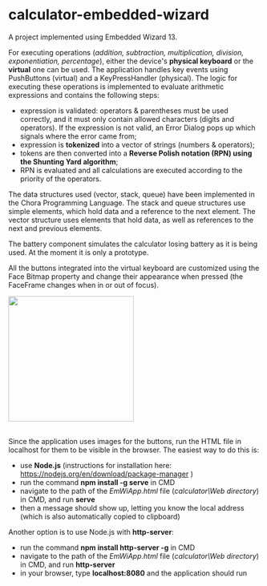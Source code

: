 # calculator-embedded-wizard
A project implemented using Embedded Wizard 13. 

For executing operations (*addition, subtraction, multiplication, division, exponentiation, percentage*), either the device's **physical keyboard** or the **virtual** one can be used. The application handles key events using PushButtons (virtual) and a KeyPressHandler (physical). The logic for executing these operations is implemented to evaluate arithmetic expressions and contains the following steps:
- expression is validated: operators & parentheses must be used correctly, and it must only contain allowed characters (digits and operators). If the expression is not valid, an Error Dialog pops up which signals where the error came from; 
- expression is **tokenized** into a vector of strings (numbers & operators);
- tokens are then converted into a **Reverse Polish notation (RPN) using the Shunting Yard algorithm**;
- RPN is evaluated and all calculations are executed according to the priority of the operators.

The data structures used (vector, stack, queue) have been implemented in the Chora Programming Language. The stack and queue structures use simple elements, which hold data and a reference to the next element. The vector structure uses elements that hold data, as well as references to the next and previous elements.

The battery component simulates the calculator losing battery as it is being used. At the moment it is only a prototype.

All the buttons integrated into the virtual keyboard are customized using the Face Bitmap property and change their appearance when pressed (the FaceFrame changes when in or out of focus). 

<img align="center" width="250" src="https://github.com/user-attachments/assets/b42dad6a-97b6-4493-bc61-660e5f24d675">

\
Since the application uses images for the buttons, run the HTML file in localhost for them to be visible in the browser. The easiest way to do this is:
- use **Node.js** (instructions for installation here: https://nodejs.org/en/download/package-manager )
- run the command **npm install -g serve** in CMD
- navigate to the path of the _EmWiApp.html_ file (_calculator\Web directory_) in CMD, and run **serve**
- then a message should show up, letting you know the local address (which is also automatically copied to clipboard)

Another option is to use Node.js with **http-server**:
- run the command **npm install http-server -g** in CMD
- navigate to the path of the _EmWiApp.html_ file (_calculator\Web directory_) in CMD, and run **http-server**
- in your browser, type **localhost:8080** and the application should run




